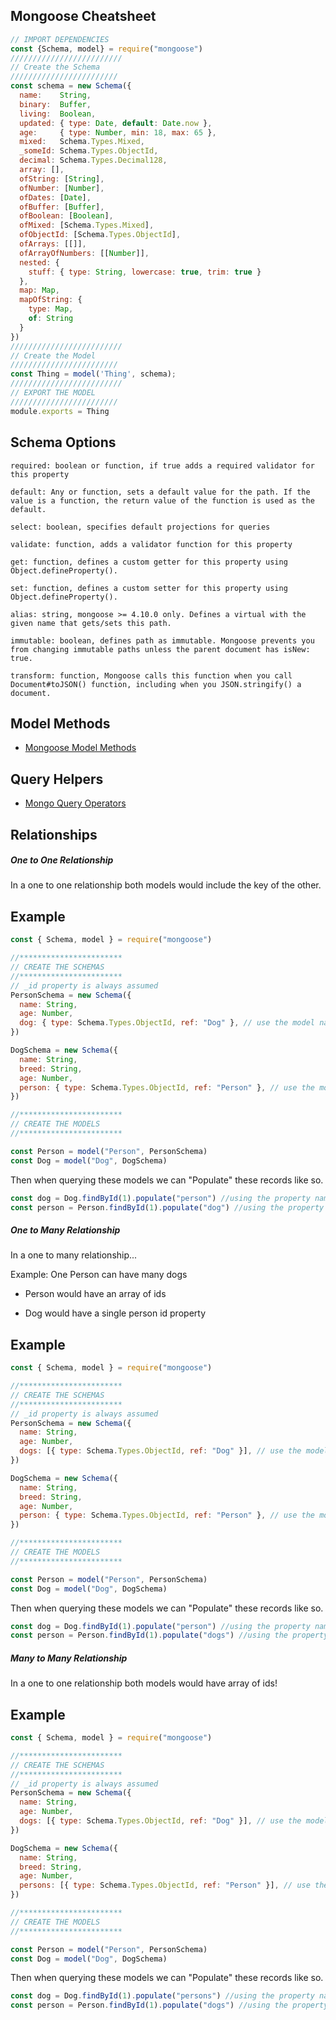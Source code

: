 ## Mongoose Cheatsheet

```js
// IMPORT DEPENDENCIES
const {Schema, model} = require("mongoose")
/////////////////////////
// Create the Schema
////////////////////////
const schema = new Schema({
  name:    String,
  binary:  Buffer,
  living:  Boolean,
  updated: { type: Date, default: Date.now },
  age:     { type: Number, min: 18, max: 65 },
  mixed:   Schema.Types.Mixed,
  _someId: Schema.Types.ObjectId,
  decimal: Schema.Types.Decimal128,
  array: [],
  ofString: [String],
  ofNumber: [Number],
  ofDates: [Date],
  ofBuffer: [Buffer],
  ofBoolean: [Boolean],
  ofMixed: [Schema.Types.Mixed],
  ofObjectId: [Schema.Types.ObjectId],
  ofArrays: [[]],
  ofArrayOfNumbers: [[Number]],
  nested: {
    stuff: { type: String, lowercase: true, trim: true }
  },
  map: Map,
  mapOfString: {
    type: Map,
    of: String
  }
})
/////////////////////////
// Create the Model
////////////////////////
const Thing = model('Thing', schema);
/////////////////////////
// EXPORT THE MODEL
////////////////////////
module.exports = Thing
```

## Schema Options

```
required: boolean or function, if true adds a required validator for this property

default: Any or function, sets a default value for the path. If the value is a function, the return value of the function is used as the default.

select: boolean, specifies default projections for queries

validate: function, adds a validator function for this property

get: function, defines a custom getter for this property using Object.defineProperty().

set: function, defines a custom setter for this property using Object.defineProperty().

alias: string, mongoose >= 4.10.0 only. Defines a virtual with the given name that gets/sets this path.

immutable: boolean, defines path as immutable. Mongoose prevents you from changing immutable paths unless the parent document has isNew: true.

transform: function, Mongoose calls this function when you call Document#toJSON() function, including when you JSON.stringify() a document.
```

## Model Methods

- [Mongoose Model Methods](https://mongoosejs.com/docs/api/model.html)

## Query Helpers

- [Mongo Query Operators](https://docs.mongodb.com/manual/reference/operator/query/)

## Relationships

##### One to One Relationship

In a one to one relationship both models would include the key of the other.

## Example

```js
const { Schema, model } = require("mongoose")

//***********************
// CREATE THE SCHEMAS
//***********************
// _id property is always assumed
PersonSchema = new Schema({
  name: String,
  age: Number,
  dog: { type: Schema.Types.ObjectId, ref: "Dog" }, // use the model name
})

DogSchema = new Schema({
  name: String,
  breed: String,
  age: Number,
  person: { type: Schema.Types.ObjectId, ref: "Person" }, // use the model name
})

//***********************
// CREATE THE MODELS
//***********************

const Person = model("Person", PersonSchema)
const Dog = model("Dog", DogSchema)
```

Then when querying these models we can "Populate" these records like so.

```js
const dog = Dog.findById(1).populate("person") //using the property name
const person = Person.findById(1).populate("dog") //using the property name
```

##### One to Many Relationship

In a one to many relationship...

Example: One Person can have many dogs

- Person would have an array of ids

- Dog would have a single person id property

## Example

```js
const { Schema, model } = require("mongoose")

//***********************
// CREATE THE SCHEMAS
//***********************
// _id property is always assumed
PersonSchema = new Schema({
  name: String,
  age: Number,
  dogs: [{ type: Schema.Types.ObjectId, ref: "Dog" }], // use the model name
})

DogSchema = new Schema({
  name: String,
  breed: String,
  age: Number,
  person: { type: Schema.Types.ObjectId, ref: "Person" }, // use the model name
})

//***********************
// CREATE THE MODELS
//***********************

const Person = model("Person", PersonSchema)
const Dog = model("Dog", DogSchema)
```

Then when querying these models we can "Populate" these records like so.

```js
const dog = Dog.findById(1).populate("person") //using the property name
const person = Person.findById(1).populate("dogs") //using the property name
```

##### Many to Many Relationship

In a one to one relationship both models would have array of ids!

## Example

```js
const { Schema, model } = require("mongoose")

//***********************
// CREATE THE SCHEMAS
//***********************
// _id property is always assumed
PersonSchema = new Schema({
  name: String,
  age: Number,
  dogs: [{ type: Schema.Types.ObjectId, ref: "Dog" }], // use the model name
})

DogSchema = new Schema({
  name: String,
  breed: String,
  age: Number,
  persons: [{ type: Schema.Types.ObjectId, ref: "Person" }], // use the model name
})

//***********************
// CREATE THE MODELS
//***********************

const Person = model("Person", PersonSchema)
const Dog = model("Dog", DogSchema)
```

Then when querying these models we can "Populate" these records like so.

```js
const dog = Dog.findById(1).populate("persons") //using the property name
const person = Person.findById(1).populate("dogs") //using the property name
```